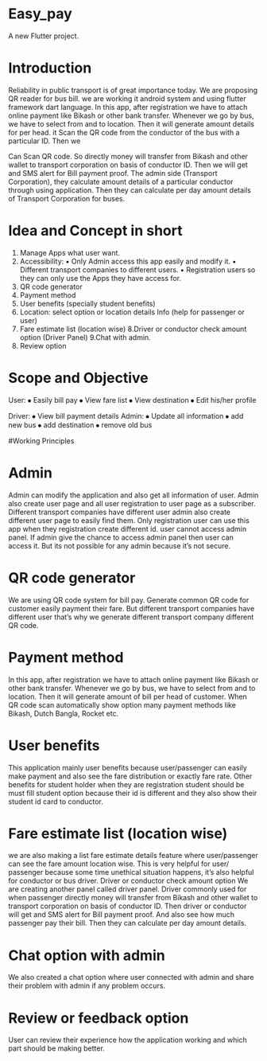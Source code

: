 # Easy_pay

A new Flutter project.

# Introduction 
Reliability in public transport is of great importance today. We are proposing QR reader for bus bill. we are working it android system and using flutter framework dart language. In this app, after registration we have to attach online payment like Bikash or other bank transfer.  Whenever we go by bus, we have to select from and to location. Then it will generate amount details for per head. it Scan the QR code from the conductor of the bus with a particular ID. Then we

Can Scan QR code. So directly money will transfer from Bikash and other wallet to transport corporation on basis of conductor ID. Then we will get and SMS alert for Bill payment proof. The admin side (Transport Corporation), they calculate amount details of a particular conductor through using application. Then they can calculate per day amount details of Transport Corporation for buses.

# Idea and Concept in short 
1. Manage Apps what user want.
 2. Accessibility: 
               ▪ Only Admin access this app easily and modify it.
               ▪ Different transport companies to different users. 
               ▪ Registration users so they can only use the Apps they have access for.
 3. QR code generator
 4. Payment method
 5. User benefits (specially student benefits) 
 6. Location: select option or location details Info (help for passenger or user)
 7. Fare estimate list (location wise)
 8.Driver or conductor check amount option (Driver Panel)
 9.Chat with admin.
 10. Review option
# Scope and Objective
User:
⦁	Easily bill pay
⦁	View fare list
⦁	View destination
⦁	Edit his/her profile

Driver:
⦁	View bill payment details
Admin:
⦁	Update all information
⦁	add new bus
⦁	add destination
⦁	remove old bus

#Working Principles

# Admin
Admin can modify the application and also get all information of user. Admin also create user page and all user registration to user page as a subscriber. Different transport companies have different user admin also create different user page to easily find them.
Only registration user can use this app when they registration create different id. user cannot access admin panel. If admin give the chance to access admin panel then user can access it. But its not possible for any admin because it’s not secure.

# QR code generator
We are using QR code system for bill pay. Generate common QR code for customer easily payment their fare. But different transport companies have different user that’s why we generate different transport company different QR code.

# Payment method
In this app, after registration we have to attach online payment like Bikash or other bank transfer.  Whenever we go by bus, we have to select from and to location. Then it will generate amount of bill per head of customer.
When QR code scan automatically show option many payment methods like Bikash, Dutch Bangla, Rocket etc. 

# User benefits
This application mainly user benefits because user/passenger can easily make payment and also see the fare distribution or exactly fare rate. Other benefits for student holder when they are registration student should be must fill student option because their id is different and they also show their student id card to conductor.
 
# Fare estimate list (location wise)
we are also making a list fare estimate details feature where user/passenger can see the fare amount location wise. This is very helpful for user/ passenger because some time unethical situation happens, it’s also helpful for conductor or bus driver.
Driver or conductor check amount option
We are creating another panel called driver panel. Driver commonly used for when passenger directly money will transfer from Bikash and other wallet to transport corporation on basis of conductor ID. Then driver or conductor will get and SMS alert for Bill payment proof. And also see how much passenger pay their bill. Then they can calculate per day amount details.

# Chat option with admin
We also created a chat option where user connected with admin and share their problem with admin if any problem occurs.

 # Review or feedback option
 User can review their experience how the application working and which part should be making better.
